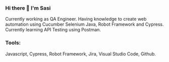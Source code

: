 ### Hi there 👋 I'm Sasi

Currently working as QA Engineer. Having knowledge to create web automation using Cucumber Selenium Java, Robot Framework and Cypress. Currently learning API Testing using Postman.

### Tools:
Javascript, Cypress, Robot Framework, Jira, Visual Studio Code, Github.




<!--
**heysasi/heysasi** is a ✨ _special_ ✨ repository because its `README.md` (this file) appears on your GitHub profile.

Here are some ideas to get you started:

- 🔭 I’m currently working on ...
- 🌱 I’m currently learning ...
- 👯 I’m looking to collaborate on ...
- 🤔 I’m looking for help with ...
- 💬 Ask me about ...
- 📫 How to reach me: ...
- 😄 Pronouns: ...
- ⚡ Fun fact: ...
Table of Contents

Stat

Tools

Contact me

